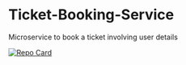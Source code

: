 # Ticket-Booking-Service
Microservice to book a ticket involving user details

[![Repo Card](https://github-readme-stats.vercel.app/api/pin/?username=raiiankit&repo=Ticket-Booking-Service)](https://github.com/raiiankit/Ticket-Booking-Service)

